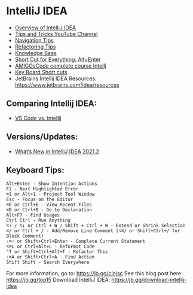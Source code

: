 # IntelliJ IDEA 
* [Overview of IntelliJ IDEA](https://youtu.be/GSKERVTMWqs)
* [Tips and Tricks YouTube Channel](https://www.youtube.com/c/intellijidea/playlists)
* [Navigation Tips](https://www.youtube.com/watch?v=1UHsJyCq1SU)
* [Refactoring Tips](https://blog.jetbrains.com/idea/2020/09/everyday-refactorings-in-intellij-idea)
* [Knowledge Base](https://www.jetbrains.com/idea/resources/)
* [Short Cut for Everything: Alt+Enter](https://blog.jetbrains.com/dotnet/2020/11/30/alt-enter-the-shortcut-for-everything/)
* [AMIGOsCode complete course Intellj](https://youtu.be/yefmcX57Eyg)
* [Key Board Short cuts](https://youtu.be/QYO5_riePOQ)
* JetBrains Intellij IDEA Resources: https://www.jetbrains.com/idea/resources 


## Comparing Intellij IDEA: 
* [VS Code vs. Intellij](https://youtu.be/bu79P3H1PCw)

## Versions/Updates: 
* [What’s New in IntelliJ IDEA 2021.2](https://www.jetbrains.com/idea/whatsnew/)

## Keyboard Tips: 
```
Alt+Enter - Show Intention Actions
F2 - Next Highlighted Error
⌘1 or Alt+1 - Project Tool Window
Esc - Focus on the Editor
⌘E or Ctrl+E - View Recent Files
⌘B or Ctrl+B - Go to Declaration
Alt+F7 - Find Usages
Ctrl Ctrl - Run Anything
⌥↑ / ⌥↓ or Ctrl + W / Shift + Ctrl + W - Extend or Shrink Selection
⌘/ or Ctrl + / - Add/Remove Line Comment (⌥⌘/ or Shift+Ctrl+/ for Block Comment)
⇧⌘⏎ or Shift+Ctrl+Enter - Complete Current Statement
⌥⌘L or Ctrl+Alt+L - Reformat Code
⌃T or Shift+Ctrl+Alt+T - Refactor This
⇧⌘A or Shift+Ctrl+A - Find Action
Shift Shift - Search Everywhere
```
For more information, go to: https://jb.gg/clnjsc
See this blog post here: https://jb.gg/top15
Download IntelliJ IDEA: https://jb.gg/download-intellij-idea
